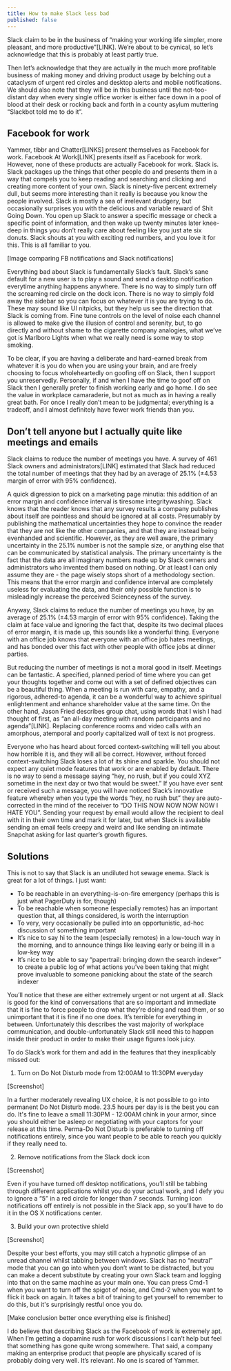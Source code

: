 ```yaml
---
title: How to make Slack less bad
published: false
---
```

Slack claim to be in the business of “making your working life simpler, more pleasant, and more productive”[LINK]. We’re about to be cynical, so let’s acknowledge that this is probably at least partly true. 

Then let’s acknowledge that they are actually in the much more profitable business of making money and driving product usage by belching out a cataclysm of urgent red circles and desktop alerts and mobile notifications. We should also note that they will be in this business until the not-too-distant day when every single office worker is either face down in a pool of blood at their desk or rocking back and forth in a county asylum muttering “Slackbot told me to do it”.

## Facebook for work

Yammer, tibbr and Chatter[LINKS] present themselves as Facebook for work. Facebook At Work[LINK] presents itself as Facebook for work. However, none of these products are actually Facebook for work. Slack is. Slack packages up the things that other people do and presents them in a way that compels you to keep reading and searching and clicking and creating more content of your own. Slack is ninety-five percent extremely dull, but seems more interesting than it really is because you know the people involved. Slack is mostly a sea of irrelevant drudgery, but occasionally surprises you with the delicious and variable reward of Shit Going Down. You open up Slack to answer a specific message or check a specific point of information, and then wake up twenty minutes later knee-deep in things you don’t really care about feeling like you just ate six donuts. Slack shouts at you with exciting red numbers, and you love it for this. This is all familiar to you.

[Image comparing FB notifications and Slack notifications]

Everything bad about Slack is fundamentally Slack’s fault. Slack’s sane default for a new user is to play a sound and send a desktop notification everytime anything happens anywhere. There is no way to simply turn off the screaming red circle on the dock icon. There is no way to simply fold away the sidebar so you can focus on whatever it is you are trying to do. These may sound like UI nitpicks, but they help us see the direction that Slack is coming from. Fine tune controls on the level of noise each channel is allowed to make give the illusion of control and serenity, but, to go directly and without shame to the cigarette company analogies, what we’ve got is Marlboro Lights when what we really need is some way to stop smoking.

To be clear, if you are having a deliberate and hard-earned break from whatever it is you do when you are using your brain, and are freely choosing to focus wholeheartedly on goofing off on Slack, then I support you unreservedly. Personally, if and when I have the time to goof off on Slack then I generally prefer to finish working early and go home. I do see the value in workplace camaraderie, but not as much as in having a really great bath. For once I really don’t mean to be judgmental; everything is a tradeoff, and I almost definitely have fewer work friends than you.

## Don’t tell anyone but I actually quite like meetings and emails

Slack claims to reduce the number of meetings you have. A survey of 461 Slack owners and administrators[LINK] estimated that Slack had reduced the total number of meetings that they had by an average of 25.1% (±4.53 margin of error with 95% confidence).

A quick digression to pick on a marketing page minutia: this addition of an error margin and confidence interval is tiresome integritywashing. Slack knows that the reader knows that any survey results a company publishes about itself are pointless and should be ignored at all costs. Presumably by publishing the mathematical uncertainties they hope to convince the reader that they are not like the other companies, and that they are instead being evenhanded and scientific. However, as they are well aware, the primary uncertainty in the 25.1% number is not the sample size, or anything else that can be communicated by statistical analysis. The primary uncertainty is the fact that the data are all imaginary numbers made up by Slack owners and administrators who invented them based on nothing. Or at least I can only assume they are - the page wisely stops short of a methodology section. This means that the error margin and confidence interval are completely useless for evaluating the data, and their only possible function is to misleadingly increase the perceived Scienceyness of the survey.

Anyway, Slack claims to reduce the number of meetings you have, by an average of 25.1% (±4.53 margin of error with 95% confidence). Taking the claim at face value and ignoring the fact that, despite its two decimal places of error margin, it is made up, this sounds like a wonderful thing. Everyone with an office job knows that everyone with an office job hates meetings, and has bonded over this fact with other people with office jobs at dinner parties.

But reducing the number of meetings is not a moral good in itself. Meetings can be fantastic. A specified, planned period of time where you can get your thoughts together and come out with a set of defined objectives can be a beautiful thing. When a meeting is run with care, empathy, and a rigorous, adhered-to agenda, it can be a wonderful way to achieve spiritual enlightenment and enhance shareholder value at the same time. On the other hand, Jason Fried describes group chat, using words that I wish I had thought of first, as “an all-day meeting with random participants and no agenda”[LINK]. Replacing conference rooms and video calls with an amorphous, atemporal and poorly capitalized wall of text is not progress.

Everyone who has heard about forced context-switching will tell you about how horrible it is, and they will all be correct. However, without forced context-switching Slack loses a lot of its shine and sparkle. You should not expect any quiet mode features that work or are enabled by default. There is no way to send a message saying “hey, no rush, but if you could XYZ sometime in the next day or two that would be sweet.” If you have ever sent or received such a message, you will have noticed Slack’s innovative feature whereby when you type the words “hey, no rush but” they are auto-corrected in the mind of the receiver to “DO THIS NOW NOW NOW NOW I HATE YOU”. Sending your request by email would allow the recipient to deal with it in their own time and mark it for later, but when Slack is available sending an email feels creepy and weird and like sending an intimate Snapchat asking for last quarter’s growth figures.

## Solutions

This is not to say that Slack is an undiluted hot sewage enema. Slack is great for a lot of things. I just want:

* To be reachable in an everything-is-on-fire emergency (perhaps this is just what PagerDuty is for, though)
* To be reachable when someone (especially remotes) has an important question that, all things considered, is worth the interruption
* To very, very occasionally be pulled into an opportunistic, ad-hoc discussion of something important
* It’s nice to say hi to the team (especially remotes) in a low-touch way in the morning, and to announce things like leaving early or being ill in a low-key way
* It’s nice to be able to say “papertrail: bringing down the search indexer” to create a public log of what actions you’ve been taking that might prove invaluable to someone panicking about the state of the search indexer

You’ll notice that these are either extremely urgent or not urgent at all. Slack is good for the kind of conversations that are so important and immediate that it is fine to force people to drop what they’re doing and read them, or so unimportant that it is fine if no one does. It’s terrible for everything in between. Unfortunately this describes the vast majority of workplace communication, and double-unfortunately Slack still need this to happen inside their product in order to make their usage figures look juicy.

To do Slack’s work for them and add in the features that they inexplicably missed out:

1. Turn on Do Not Disturb mode from 12:00AM to 11:30PM everyday

[Screenshot]

In a further moderately revealing UX choice, it is not possible to go into permanent Do Not Disturb mode. 23.5 hours per day is is the best you can do. It's fine to leave a small 11:30PM - 12:00AM chink in your armor, since you should either be asleep or negotiating with your captors for your release at this time. Perma-Do Not Disturb is preferable to turning off notifications entirely, since you want people to be able to reach you quickly if they really need to.

2. Remove notifications from the Slack dock icon

[Screenshot]

Even if you have turned off desktop notifications, you’ll still be tabbing through different applications whilst you do your actual work, and I defy you to ignore a “5” in a red circle for longer than 7 seconds. Turning icon notifications off entirely is not possible in the Slack app, so you’ll have to do it in the OS X notifications center.

3. Build your own protective shield

[Screenshot]

Despite your best efforts, you may still catch a hypnotic glimpse of an unread channel whilst tabbing between windows. Slack has no “neutral” mode that you can go into when you don’t want to be distracted, but you can make a decent substitute by creating your own Slack team and logging into that on the same machine as your main one. You can press Cmd-1 when you want to turn off the spigot of noise, and Cmd-2 when you want to flick it back on again. It takes a bit of training to get yourself to remember to do this, but it's surprisingly restful once you do.

[Make conclusion better once everything else is finished]

I do believe that describing Slack as the Facebook of work is extremely apt. When I’m getting a dopamine rush for work discussions I can’t help but feel that something has gone quite wrong somewhere. That said, a company making an enterprise product that people are physically scared of is probably doing very well. It’s relevant. No one is scared of Yammer. 


